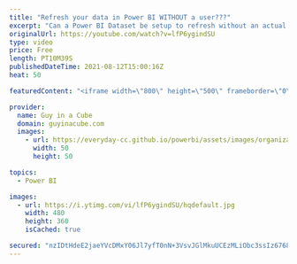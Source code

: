 ```yaml
---
title: "Refresh your data in Power BI WITHOUT a user???"
excerpt: "Can a Power BI Dataset be setup to refresh without an actual user? It would be great from an automation perspective and to avoid being tied to someone specific. Adam digs in.  Service Principal Video: https://www.youtube.com/watch?v=1SO19uik1rw  Add-DataGatewayClusterUser (DataGateway CMDLET - Add to"
originalUrl: https://youtube.com/watch?v=lfP6ygindSU
type: video
price: Free
length: PT10M39S
publishedDateTime: 2021-08-12T15:00:16Z
heat: 50

featuredContent: "<iframe width=\"800\" height=\"500\" frameborder=\"0\" src=\"https://www.youtube.com/embed/lfP6ygindSU\" allow=\"accelerometer; autoplay; encrypted-media; gyroscope; picture-in-picture\" allowfullscreen></iframe>"

provider:
  name: Guy in a Cube
  domain: guyinacube.com
  images:
    - url: https://everyday-cc.github.io/powerbi/assets/images/organizations/guyinacube.com-50x50.jpg
      width: 50
      height: 50

topics:
  - Power BI

images:
  - url: https://i.ytimg.com/vi/lfP6ygindSU/hqdefault.jpg
    width: 480
    height: 360
    isCached: true

secured: "nzIDtHdeE2jaeYVcDMxY06Jl7yfT0nN+3VsvJGlMkuUCEzMLiObc3ssIz6768Dphjja3SIWPed6i4m2x/bYzLjLvXDNQNvp/1/xAcSWvj8576zryOS8cdHdNhHA2CXKWGebLrry9Z5HS1Yon/663fPqa6bMKoABMnTCNmqzbwJtxG4rcAlKQ0qFFuWrLt5IEAOi10kFxmU9KMp1Ei7HS6SJZQkFNlqYtr8UUlvLDDSVslbCFQqh7bp5HitbpNbfl30YxiN/I2U3lVYUdYPN3iU9j9B2pSeQxy6IpiVt69y7vHT7xvzklQGVOGtajHV92NIN7eOUjeaqKOL3heKAgiK19l7l5xAcC1bEZ6X4Thk4x6r0Opph8L1ZfWlCqTdmDnLpvu5OZZFB/3RcP/lBdhTdEsaqurp//OtUWq9B4kis=;gMzUZtCF/P75PZwNdc4kHA=="
---
```


